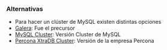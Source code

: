 ### Alternativas

* Para hacer un clúster de MySQL existen distintas opciones
 * [Galera](http://galeracluster.com/): Fue el precursor
 * [MySQL Cluster](https://dev.mysql.com/downloads/cluster/): Versión Cluster de MySQL
 * [Percona XtraDB Cluster](https://www.percona.com/software/mysql-database/percona-xtradb-cluster): Versión de la empresa Percona
